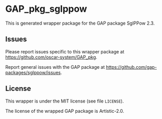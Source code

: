 # GAP_pkg_sglppow

This is generated wrapper package for the GAP package SglPPow 2.3.

## Issues

Please report issues specific to this wrapper package at <https://github.com/oscar-system/GAP_pkg>.

Report general issues with the GAP package at <https://github.com/gap-packages/sglppow/issues>.

## License

This wrapper is under the MIT license (see file `LICENSE`).

The license of the wrapped GAP package is Artistic-2.0.
